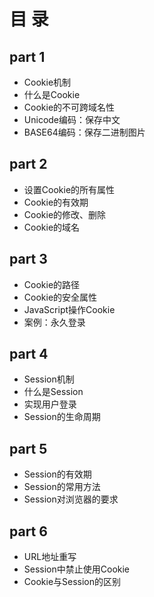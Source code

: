 # 目  录


## part 1


* Cookie机制
* 什么是Cookie
* Cookie的不可跨域名性
* Unicode编码：保存中文
* BASE64编码：保存二进制图片


## part 2


* 设置Cookie的所有属性
* Cookie的有效期
* Cookie的修改、删除
* Cookie的域名


## part 3


* Cookie的路径
* Cookie的安全属性
* JavaScript操作Cookie
* 案例：永久登录


## part 4


* Session机制
* 什么是Session
* 实现用户登录
* Session的生命周期


## part 5


* Session的有效期
* Session的常用方法
* Session对浏览器的要求


## part 6


* URL地址重写
* Session中禁止使用Cookie
* Cookie与Session的区别
